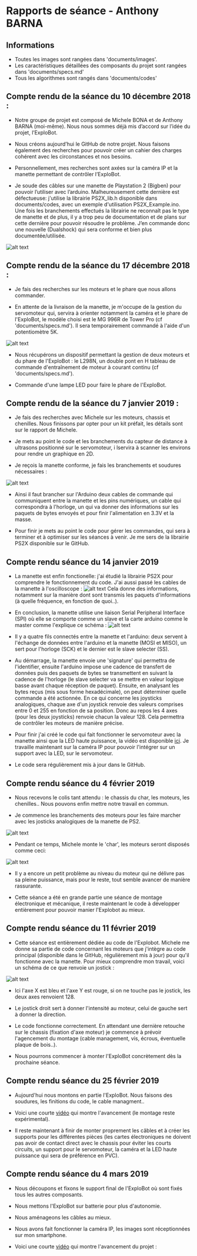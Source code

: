 # Rapports de séance - Anthony BARNA

## Informations

* Toutes les images sont rangées dans 'documents/images'.
* Les caractéristiques détaillées des composants du projet sont rangées dans 'documents/specs.md'
* Tous les algorithmes sont rangés dans 'documents/codes'

## Compte rendu de la séance du 10 décembre 2018 :

* Notre groupe de projet est composé de Michele BONA et de Anthony BARNA (moi-même). Nous nous sommes déjà mis d’accord sur l’idée du projet, l’ExploBot.

* Nous créons aujourd’hui le GitHub de notre projet. Nous faisons également des recherches pour pouvoir créer un cahier des charges cohérent avec les circonstances et nos besoins.

* Personnellement, mes recherches sont axées sur la caméra IP et la manette permettant de contrôler l’ExploBot.

* Je soude des câbles sur une manette de Playstation 2 (Bigben) pour pouvoir l’utiliser avec l’arduino. Malheureusement cette dernière est défectueuse: j'utilise la librairie PS2X_lib.h disponible dans documents/codes, avec un exemple d'utilisation PS2X_Example.ino. Une fois les branchements effectués la librairie ne reconnaît pas le type de manette et de plus, il y a trop peu de documentation et de plans sur cette dernière pour pouvoir résoudre le problème. J’en commande donc une nouvelle (Dualshock) qui sera conforme et bien plus documentée/utilisée.

![alt text](https://raw.githubusercontent.com/MicheleBona/PEIP2_Arduino_ExploBot/master/documents/images/soudure2.jpg)

## Compte rendu de la séance du 17 décembre 2018 :

* Je fais des recherches sur les moteurs et le phare que nous allons commander.

* En attente de la livraison de la manette, je m'occupe de la gestion du servomoteur qui, servira à orienter notamment la caméra et le phare de l'ExploBot, le modèle choisi est le MG 996R de Tower Pro (cf 'documents/specs.md').
Il sera temporairement commandé à l'aide d'un potentiomètre 5K.

![alt text](https://raw.githubusercontent.com/MicheleBona/PEIP2_Arduino_ExploBot/master/documents/images/servo1.jpg)

* Nous récupérons un dispositif permettant la gestion de deux moteurs et du phare de l'ExploBot : le L298N, un double pont en H tableau de commande d'entraînement de moteur à courant continu (cf 'documents/specs.md').

* Commande d'une lampe LED pour faire le phare de l'ExploBot.

## Compte rendu de la séance du 7 janvier 2019 :

* Je fais des recherches avec Michele sur les moteurs, chassis et chenilles. Nous finissons par opter pour un kit préfait, les détails sont sur le rapport de Michele.

* Je mets au point le code et les branchements du capteur de distance à ultrasons positionné sur le servomoteur, i lservira à scanner les environs pour rendre un graphique en 2D.

* Je reçois la manette conforme, je fais les branchements et soudures nécessaires : 

![alt text](https://raw.githubusercontent.com/MicheleBona/PEIP2_Arduino_ExploBot/master/documents/images/branchement%20manette.jpg)

* Ainsi il faut brancher sur l'Arduino deux cables de commande qui communiquent entre la manette et les pins numériques, un cable qui correspondra à l'horloge, un qui va donner des informations sur les paquets de bytes envoyés et pour finir l'alimentation en 3.3V et la masse.

* Pour finir je mets au point le code pour gérer les commandes, qui sera à terminer et à optimiser sur les séances à venir. Je me sers de la librairie PS2X disponible sur le GitHub.


## Compte rendu séance du 14 janvier 2019

* La manette est enfin fonctionelle: j'ai étudié la librairie PS2X pour comprendre le fonctionnement du code. J'ai aussi passé les cables de la manette à l'oscilloscope :
![alt text](https://raw.githubusercontent.com/MicheleBona/PEIP2_Arduino_ExploBot/master/documents/images/oscilloscope%201.jpg)
Cela donne des informations, notamment sur la manière dont sont transmis les paquets d'informations (à quelle fréquence, en fonction de quoi..).

* En conclusion, la manette utilise une liaison Serial Peripheral Interface (SPI) où elle se comporte comme un slave et la carte arduino comme le master comme l'explique ce schéma : 
![alt text](https://raw.githubusercontent.com/MicheleBona/PEIP2_Arduino_ExploBot/master/documents/images/SPI.png)

* Il y a quatre fils connectés entre la manette et l'arduino: deux servent à l'échange de données entre l'arduino et la manette (MOSI et MISO), un sert pour l'horloge (SCK) et le dernier est le slave selecter (SS). 

* Au démarrage, la manette envoie une 'signature' qui permettra de l'identifier, ensuite l'arduino impose une cadence de transfert de données puis des paquets de bytes se transmettent en suivant la cadence de l'horloge (le slave selecter va se mettre en valeur logique basse avant chaque réception de paquet). Ensuite, en analysant les bytes reçus (mis sous forme hexadécimale), on peut déterminer quelle commande a été actionnée. En ce qui concerne les joysticks analogiques, chaque axe d'un joystick renvoie des valeurs comprises entre 0 et 255 en fonction de sa position. Donc au repos les 4 axes (pour les deux joysticks) renvoie chacun la valeur 128. Cela permettra de contrôler les moteurs de manière précise.

* Pour finir j'ai créé le code qui fait fonctionner le servomoteur avec la manette ainsi que la LED haute puissance, la vidéo est disponible [ici](https://youtu.be/iUmSV24hpvE). Je travaille maintenant sur la caméra IP pour pouvoir l'intégrer sur un support avec la LED, sur le servomoteur.

* Le code sera régulièrement mis à jour dans le GitHub.

## Compte rendu séance du 4 février 2019

* Nous recevons le colis tant attendu : le chassis du char, les moteurs, les chenilles.. Nous pouvons enfin mettre notre travail en commun. 

* Je commence les branchements des moteurs pour les faire marcher avec les josticks analogiques de la manette de PS2. 

![alt text](https://scontent-mrs1-1.xx.fbcdn.net/v/t1.15752-9/51150461_392252168194172_1247527384890998784_n.jpg?_nc_cat=101&_nc_ht=scontent-mrs1-1.xx&oh=b534cfb33e1a8cf85e95a14a7493b954&oe=5CED568A)

* Pendant ce temps, Michele monte le 'char', les moteurs seront disposés comme ceci: 

![alt text](https://scontent-mrs1-1.xx.fbcdn.net/v/t1.15752-9/51178873_243762909885456_5320521704357756928_n.jpg?_nc_cat=101&_nc_ht=scontent-mrs1-1.xx&oh=ae04c628d8f99c4bcb07c0931f5c2388&oe=5CF20671)

* Il y a encore un petit problème au niveau du moteur qui ne délivre pas sa pleine puissance, mais pour le reste, tout semble avancer de manière rassurante.

* Cette séance a été en grande partie une séance de montage électronique et mécanique, il reste maintenant le code à développer entièrement pour pouvoir manier l'Explobot au mieux.

## Compte rendu séance du 11 février 2019

* Cette séance est entièrement dédiée au code de l'Explobot. Michele me donne sa partie de code concernant les moteurs que j'intègre au code principal (disponible dans le GitHub, régulièrement mis à jour) pour qu'il fonctionne avec la manette. Pour mieux comprendre mon travail, voici un schéma de ce que renvoie un jostick :

![alt text](https://raw.githubusercontent.com/MicheleBona/PEIP2_Arduino_ExploBot/master/documents/images/sch%C3%A9maJoystick.png)

* Ici l'axe X est bleu et l'axe Y est rouge, si on ne touche pas le jostick, les deux axes renvoient 128.

* Le jostick droit sert à donner l'intensité au moteur, celui de gauche sert à donner la direction.

* Le code fonctionne correctement. En attendant une dernière retouche sur le chassis (fixation d'axe moteur) je commence à prévoir l'agencement du montage (cable management, vis, écrous, éventuelle plaque de bois..).

* Nous pourrons commencer à monter l'ExploBot concrètement dès la prochaine séance.

## Compte rendu séance du 25 février 2019

* Aujourd'hui nous montons en partie l'ExploBot. Nous faisons des soudures, les finitions du code, le cable managment.. 

* Voici une courte [vidéo](https://l.facebook.com/l.php?u=https%3A%2F%2Fyoutu.be%2FKJUN-Gob8qw%3Ffbclid%3DIwAR1eGpQI2xFTQnhV1hlKM3nVFsLNu5_y9kutA6KZit-YHbofoGitM4g1mTw&h=AT2WfpAzhRxiHpDFNaCvjarttAML4TCD_0FxaemhZ1p-elKtKIgg1dm8Zp7bAd5aKo6JU0BSAc7wL_DCew_vSds-qBg9rdrCWuCCYfXlStw5wVy5HbCvTjzUn4ci0A) qui montre l'avancement (le montage reste expérimental). 

* Il reste maintenant à finir de monter proprement les câbles et à créer les supports pour les différentes pièces (les cartes électroniques ne doivent pas avoir de contact direct avec le chassis pour éviter les courts circuits, un support pour le servomoteur, la caméra et la LED haute puissance qui sera de préférence en PVC).

## Compte rendu séance du 4 mars 2019

* Nous découpons et fixons le support final de l'ExploBot où sont fixés tous les autres composants.

* Nous mettons l'ExploBot sur batterie pour plus d'autonomie.

* Nous aménageons les câbles au mieux.

* Nous avons fait fonctionner la caméra IP, les images sont réceptionnées sur mon smartphone.

* Voici une courte [vidéo](https://youtu.be/Llfrzw-GikU) qui montre l'avancement du projet : 
